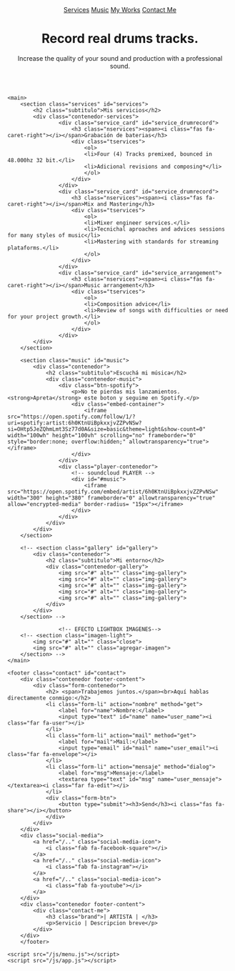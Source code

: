 <!DOCTYPE html>
<html lang="en">
<head>
    <meta charset="UTF-8">
    <meta http-equiv="X-UA-Compatible" content="IE=edge">
    <meta name="viewport" content="width=device-width, initial-scale=1.0">
    <title> ARTISTA | Servicio | Descripcion breve</title>
    <link rel="preconnect" href="https://fonts.gstatic.com">
    <link href="https://fonts.googleapis.com/css2?family=Roboto:ital,wght@0,100;0,300;0,400;0,900;1,100&display=swap" rel="stylesheet">
    <link rel="stylesheet" href="https://pro.fontawesome.com/releases/v5.10.0/css/all.css" integrity="sha384-AYmEC3Yw5cVb3ZcuHtOA93w35dYTsvhLPVnYs9eStHfGJvOvKxVfELGroGkvsg+p" crossorigin="anonymous"/>
    <link rel="stylesheet" href="/css/main.css">
</head>
<body>
    <header>
        <a href="#"><i class="fas fa-chevron-circle-down btn-menu"></i></a>
        <nav class="menu-navegacion">
            <a href="#services">Services</a>
            <a href="#music">Music</a>
            <a href="#works">My Works</a>
            <a href="#contact">Contact Me</a>
        </nav>
        <div class="head">
            <h1 class="titulo">Record real drums tracks.</h1>
            <p class="copy">Increase the quality of your sound and production with a professional sound.</p>
        </div>
    </header>

    <main>
        <section class="services" id="services">
            <h2 class="subtitulo">Mis servicios</h2>
            <div class="contenedor-services">
                    <div class="service_card" id="service_drumrecord">
                        <h3 class="nservices"><span><i class="fas fa-caret-right"></i></span>Grabación de baterias</h3>
                        <div class="tservices">
                            <ol>
                            <li>Four (4) Tracks premixed, bounced in 48.000hz 32 bit.</li>
                            <li>Adicional revisions and composing*</li>
                            </ol>
                        </div>
                    </div>
                    <div class="service_card" id="service_drumrecord">
                        <h3 class="nservices"><span><i class="fas fa-caret-right"></i></span>Mix and Mastering</h3>
                        <div class="tservices">
                            <ol>
                            <li>Mixer engineer services.</li>
                            <li>Tecnichal aproaches and advices sessions for many styles of music</li>
                            <li>Mastering with standards for streaming plataforms.</li>
                            </ol>
                        </div>
                    </div>
                    <div class="service_card" id="service_arrangement">
                        <h3 class="nservices"><span><i class="fas fa-caret-right"></i></span>Music arrangement</h3>
                        <div class="tservices">
                            <ol>
                            <li>Composition advice</li>
                            <li>Review of songs with difficulties or need for your project growth.</li>
                            </ol>
                        </div>
                    </div>
            </div>
        </section>

        <section class="music" id="music">
            <div class="contenedor">
                <h2 class="subtitulo">Escuchá mi música</h2>
                <div class="contenedor-music">
                    <div class="btn-spotify">
                        <p>No te pierdas mis lanzamientos. <strong>Apreta</strong> este boton y seguime en Spotify.</p>
                        <div class="embed-container">
                            <iframe src="https://open.spotify.com/follow/1/?uri=spotify:artist:6h0KtnUiBpkxxjvZZPvNSw?si=OHtp5JeZQhmLmt3Sz77d0A&size=basic&theme=light&show-count=0" width="100wh" height="100vh" scrolling="no" frameborder="0" style="border:none; overflow:hidden;" allowtransparency="true"></iframe>
                        </div>
                    </div>
                    <div class="player-contenedor">
                        <!-- soundcloud PLAYER -->
                        <div id="#music">
                            <iframe src="https://open.spotify.com/embed/artist/6h0KtnUiBpkxxjvZZPvNSw" width="300" height="380" frameborder="0" allowtransparency="true" allow="encrypted-media" border-radius= "15px"></iframe>
                        </div>
                    </div>
                </div>
            </div>
        </section>

        <!-- <section class="gallery" id="gallery">
            <div class="contenedor">
                <h2 class="subtitulo">Mi entorno</h2>
                <div class="contenedor-gallery">
                    <img src="#" alt="" class="img-gallery">
                    <img src="#" alt="" class="img-gallery">
                    <img src="#" alt="" class="img-gallery">
                    <img src="#" alt="" class="img-gallery">
                    <img src="#" alt="" class="img-gallery">
                </div>
            </div>
        </section> -->

                    <!-- EFECTO LIGHTBOX IMAGENES-->
        <!-- <section class="imagen-light">
            <img src="#" alt="" class="close">
            <img src="#" alt="" class="agregar-imagen">
        </section> -->
    </main>

    <footer class="contact" id="contact">
        <div class="contenedor footer-content">
            <div class="form-contenedor">
                <h2> <span>Trabajemos juntos.</span><br>Aquí hablas directamente conmigo:</h2>
                <li class="form-li" action="nombre" method="get">
                    <label for="name">Nombre:</label>
                    <input type="text" id="name" name="user_name"><i class="far fa-user"></i>
                </li> 
                <li class="form-li" action="mail" method="get">
                    <label for="mail">Mail:</label>
                    <input type="email" id="mail" name="user_email"><i class="far fa-envelope"></i>
                </li>
                <li class="form-li" action="mensaje" method="dialog">
                    <label for="msg">Mensaje:</label>
                    <textarea type="text" id="msg" name="user_mensaje"></textarea><i class="far fa-edit"></i>
                </li>
                <div class="form-btn">
                    <button type="submit"><h3>Send</h3><i class="fas fa-share"></i></button>
                </div>
            </div>
        </div>
        <div class="social-media">
            <a href="/.." class="social-media-icon">
                <i class="fab fa-facebook-square"></i>
            </a>
            <a href="/.." class="social-media-icon">
                <i class="fab fa-instagram"></i>                
            </a>
            <a href="/.." class="social-media-icon">
                <i class="fab fa-youtube"></i>
            </a>
        </div>
        <div class="contenedor footer-content">
            <div class="contact-me">
                <h3 class="brand">| ARTISTA | </h3>
                <p>Servicio | Descripcion breve</p>
            </div>
        </div>
        </footer>

    <script src="/js/menu.js"></script>
    <script src="/js/app.js"></script>
</body>
</html>
